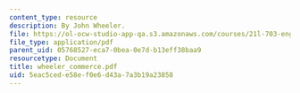 ```yaml
---
content_type: resource
description: By John Wheeler.
file: https://ol-ocw-studio-app-qa.s3.amazonaws.com/courses/21l-703-english-renaissance-drama-theatre-and-society-in-the-age-of-shakespeare-fall-2003/5eac5cede58ef0e6d43a7a3b19a23858_wheeler_commerce.pdf
file_type: application/pdf
parent_uid: 05768527-eca7-0bea-0e7d-b13eff38baa9
resourcetype: Document
title: wheeler_commerce.pdf
uid: 5eac5ced-e58e-f0e6-d43a-7a3b19a23858
---
```

